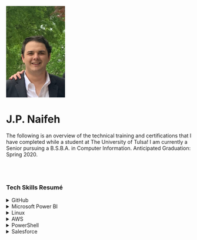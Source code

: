 <img src="Headshot.jpeg" width="160" height="248">
<h1>J.P. Naifeh</h1>
<p>The following is an overview of the technical training and certifications that I have completed while a student at The University of Tulsa! I am currently a Senior pursuing a B.S.B.A. in Computer Information. Anticipated Graduation: Spring 2020.</p>
<br><br>
 
<h3>Tech Skills Resumé</h3>

<details><summary>GitHub</summary>
 <ul>
  <b>Courses Completed:</b> First Day on GitHub & First Week on GitHub
  <h4>Topics Covered:</h4>
  <ul>
   <li>Getting Ready for PowerShell</li>
   <li>Discovering and Getting Help</li>
   <li>Extending Your Capabilities with PowerShell</li>
   <li>Using the Power of the Pipeline</li>
   <li>Getting More Out of Objects</li>
   <li>Scripts and Automation</li>
   <li>Scalable Management with PowerShell Remoting</li>
  </ul>
 </ul>
   
</details>

<details><summary>Microsoft Power BI</summary>
 <ul>
  <b>Course Completed:</b> Microsoft: DAT207x Analyzing and Visualizing Data with Power BI <br>
       <a href="Course | DAT207x | edX.pdf">Course Verification (Audit Track)</a>
  <h4>Topics Covered:</h4>
   <ul>
    <li>Understanding key concepts in business intelligence, data analysis, and data visualization</li>
    <li>Importing your data and automatically creating dashboards from services such as Marketo, Salesforce, and
 Google Analytics</li>
    <li>Connecting to and importing your data, then shaping and transforming that data</li>
    <li>Enriching your data with business calculations</li>
    <li>Visualizing your data and authoring reports</li>
    <li>Scheduling automated refresh of your reports</li>
    <li>Creating dashboards based on reports and natural language queries</li>
    <li>Sharing dashboards across your organization</li>
    <li>Consuming dashboards in mobile apps</li>
    <li>Leveraging your Excel reports within Power BI</li>
    <li>Creating custom visualizations that you can use in dashboards and reports</li>
    <li>Collaborating within groups to author reports and dashboards</li>
    <li>Sharing dashboards effectively based on your organization’s needs</li>
    <li>Exploring live connections to data with Power BI</li>
    <li>Connecting directly to SQL Azure, HD Spark, and SQL Server Analysis Services</li>
    <li>Introduction to Power BI Development API</li>
    <li>Leveraging custom visuals in Power BI</li>
    </ul>
  <br>
  The following Report was created to demonstrate only a few of the various visualizations available in Microsoft Power BI. 
  <img src="PowerBIScreenshot.png"> 
  The live version of this report can be accessed <a href="https://app.powerbi.com/groups/me/reports/cedca670-45a7-468b-abc7-ef6e0074448f?ctid=d4ff013c-62b7-4167-924f-5bd93e8202d3">here</a>.
  <br>
  A video overview of this dashboard may be viewed <a href="https://youtu.be/bMBHaFjhzdA">here</a>.
 </ul>
</details>

<details><summary>Linux</summary>
 <ul>
  <b>Course Completed:</b><p> LPI Linux Essentials</p>
   <h4>Topics Covered:</h4>
  <ul>
   <li>Getting started with Linux</li>
   <li>Open source software</li>
   <li>Using the command line</li>
   <li>Working with and archiving files</li>
   <li>Data storage</li>
   <li>Users, groups, and permissions</li>
 </ul>
 <h4>Course Completion Certificate:</h4>
    <img src="Powershell_Certificate.jpg">
  <br>
 </ul>
 <br>
 <h4>Linux VPN Implementation:</h4>
 <p>In addition to the LPI Linux Essentials training by LinuxAcademy, I also set up a Virtual Private Network (VPN) utilizing Digital Ocean hardware running Ubnutu 18.1.6. Below is a screenshot verifying my installation.</p>
 <img src="DO_VPN_Proof.png">
   
</details>

<details><summary>AWS</summary>
 <ul>
  <b>Course Completed:</b> AWS Essentials
   <h4>Topics Covered:</h4>
  <ul>
   <li>Getting started with AWS</li>
   <li>IAM</li>
   <li>Virtual Private Cloud (VPC)</li>
   <li>Elastic Cloud Compute (EC2)</li>
   <li>Storage Services</li>
   <li>RDS and DynamoDB</li>
   <li>Monitoring, Alerts, and Notifications</li>
   <li>Load Balancing, Elasticity, and Scalability</li>
   <li>Lambda (Serverless Compute)</li>
 </ul>
  <h4>Course Completion Certificate:</h4>
    <img src="AWS_Cert.jpg">
 </ul>
   
</details>
 

<details><summary>PowerShell</summary>
 <b>Course Completed:</b> PowerShell 5 Essentials
   <h4>Topics Covered:</h4>
  <ul>
   <li>Installing Windows Management Framework 5</li>
   <li>Running commands (cmdlets)</li>
   <li>Discovering commands</li>
   <li>Understanding cmdlet syntax</li>
   <li>Resolving terse commands</li>
   <li>Finding and using local modules</li>
   <li>Working with files, printers, CSVs, and XML in the pipeline</li>
   <li>Selecting, sorting, and filtering object data</li>
   <li>Creating scripts</li>
   <li>Automating tasks</li>
   <li>Using PowerShell remoting</li>
 </ul>
 <h4>Course Completion Certificate:</h4>
 <br>
  <img src="Powershell_Certificate.jpg">
 <br>
 </ul>
   
</details>

<details><summary>Salesforce</summary>
 <ul>
  <b>Course Completed:</b> Salesforce Admin Beginner Course
   <h4>Topics Covered:</h4>
  <ul>
   <li>Getting started with Salesforce</li>
   <li>Understanding the architecture</li>
   <li>Data modeling</li>
   <li>Data management (import/export)</li>
   <li>Customizing the Lightning Experience</li>
   <li>Working with the mobile app</li>
   <li>Engaging users</li>
   <li>Working with reports and dashboards</li>
 </ul>
 </ul>
   
</details>
 
